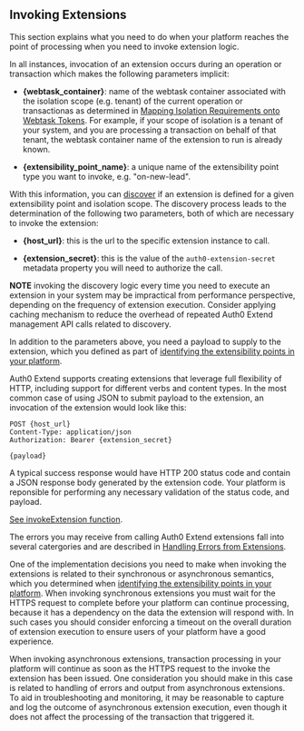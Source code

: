 ## Invoking Extensions

This section explains what you need to do when your platform reaches the point of processing when you need to invoke extension logic. 

In all instances, invocation of an extension occurs during an operation or transaction which makes the following parameters implicit: 

* **{webtask_container}**: name of the webtask container associated with the isolation scope (e.g. tenant) of the current operation or transactionas as determined in [Mapping Isolation Requirements onto Webtask Tokens](#mapping-isolation-requirements-onto-webtask-tokens). For example, if your scope of isolation is a tenant of your system, and you are processing a transaction on behalf of that tenant, the webtask container name of the extension to run is already known.

* **{extensibility_point_name}**: a unique name of the extensibility point type you want to invoke, e.g. "on-new-lead".

With this information, you can [discover](#discovering-extensions) if an extension is defined for a given extensibility point and isolation scope. The discovery process leads to the determination of the following two parameters, both of which are necessary to invoke the extension: 

* **{host_url}**: this is the url to the specific extension instance to call. 

* **{extension_secret}**: this is the value of the `auth0-extension-secret` metadata property you will need to authorize the call. 

**NOTE** invoking the discovery logic every time you need to execute an extension in your system may be impractical from performance perspective, depending on the frequency of extension execution. Consider applying caching mechanism to reduce the overhead of repeated Auth0 Extend management API calls related to discovery. 

In addition to the parameters above, you need a payload to supply to the extension, which you defined as part of [identifying the extensibility points in your platform](#identify-extensibility-points). 

Auth0 Extend supports creating extensions that leverage full flexibility of HTTP, including support for different verbs and content types. In the most common case of using JSON to submit payload to the extension, an invocation of the extension would look like this: 

```
POST {host_url}
Content-Type: application/json
Authorization: Bearer {extension_secret}

{payload}
```

A typical success response would have HTTP 200 status code and contain a JSON response body generated by the extension code. Your platform is reponsible for performing any necessary validation of the status code, and payload. 

[See invokeExtension function](https://github.com/auth0/extend/blob/master/samples/zerocrm/lib/extend.js#L68).  

The errors you may receive from calling Auth0 Extend extensions fall into several catergories and are described in [Handling Errors from Extensions](#handling-errors-from-extensions). 

One of the implementation decisions you need to make when invoking the extensions is related to their synchronous or asynchronous semantics, which you determined when [identifying the extensibility points in your platform](#identify-extensibility-points). 
When invoking synchronous extensions you must wait for the HTTPS request to complete before your platform can continue processing, because it has a dependency on the data the extension will respond with. In such cases you should consider enforcing a timeout on the overall duration of extension execution to ensure users of your platform have a good experience. 

When invoking asynchronous extensions, transaction processing in your platform will continue as soon as the HTTPS request to the invoke the extension has been issued. One consideration you should make in this case is related to handling of errors and output from asynchronous extensions. To aid in troubleshooting and monitoring, it may be reasonable to capture and log the outcome of asynchronous extension execution, even though it does not affect the processing of the transaction that triggered it. 
